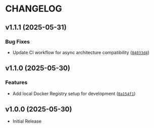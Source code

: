 # CHANGELOG

<!-- version list -->

## v1.1.1 (2025-05-31)

### Bug Fixes

- Update CI workflow for async architecture compatibility
  ([`84033d4`](https://github.com/cagojeiger/registry-api-v2-client/commit/84033d43b4907a16bab1ff789a5861b4c367c167))


## v1.1.0 (2025-05-30)

### Features

- Add local Docker Registry setup for development
  ([`8a154f1`](https://github.com/cagojeiger/registry-api-v2-client/commit/8a154f1942fbdbab1d562e5c32124d54feae4a44))


## v1.0.0 (2025-05-30)

- Initial Release
